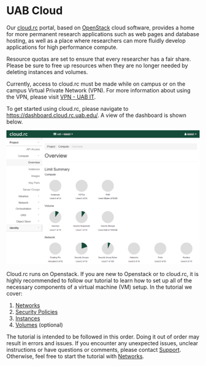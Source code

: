 # UAB Cloud

Our [cloud.rc](https://dashboard.cloud.rc.uab.edu) portal, based on [OpenStack](https://www.openstack.org/) cloud software, provides a home for more permanent research applications such as web pages and database hosting, as well as a place where researchers can more fluidly develop applications for high performance compute.

Resource quotas are set to ensure that every researcher has a fair share. Please be sure to free up resources when they are no longer needed by deleting instances and volumes.

Currently, access to cloud.rc must be made while on campus or on the campus Virtual Private Network (VPN). For more information about using the VPN, please visit [VPN - UAB IT](https://www.uab.edu/it/home/tech-solutions/network/vpn).

To get started using cloud.rc, please navigate to <https://dashboard.cloud.rc.uab.edu/>. A view of the dashboard is shown below.

![!cloud.rc dashboard](images/introduction.png)

Cloud.rc runs on Openstack. If you are new to Openstack or to cloud.rc, it is highly recommended to follow our tutorial to learn how to set up all of the necessary components of a virtual machine (VM) setup. In the tutorial we cover:

1. [Networks](network_setup_basic.md)
2. [Security Policies](security_setup_basic.md)
3. [Instances](instance_setup_basic.md)
4. [Volumes](volume_setup_basic.md) (optional)

The tutorial is intended to be followed in this order. Doing it out of order may result in errors and issues. If you encounter any unexpected issues, unclear instructions or have questions or comments, please contact [Support](../help/support.md). Otherwise, feel free to start the tutorial with [Networks](network_setup_basic.md).
